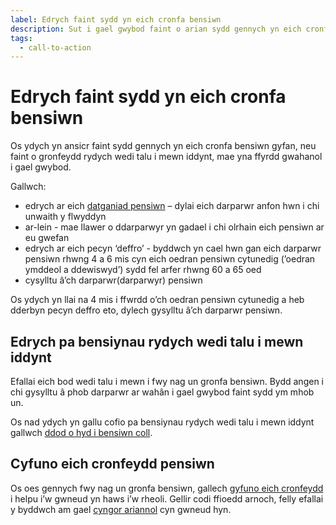 ```yaml
---
label: Edrych faint sydd yn eich cronfa bensiwn
description: Sut i gael gwybod faint o arian sydd gennych yn eich cronfa bensiwn gyfan, a faint o gronfeydd rydych wedi talu i mewn iddynt.
tags:
  - call-to-action
---
```


# Edrych faint sydd yn eich cronfa bensiwn

Os ydych yn ansicr faint sydd gennych yn eich cronfa bensiwn gyfan, neu faint o gronfeydd rydych wedi talu i mewn iddynt, mae yna ffyrdd gwahanol i gael gwybod.

Gallwch:

- edrych ar eich [datganiad pensiwn](/cy/pension-statements) – dylai eich darparwr anfon hwn i chi unwaith y flwyddyn
- ar-lein - mae llawer o ddarparwyr yn gadael i chi olrhain eich pensiwn ar eu gwefan
- edrych ar eich pecyn ‘deffro’ - byddwch yn cael hwn gan eich darparwr pensiwn rhwng 4 a 6 mis cyn eich oedran pensiwn cytunedig (’oedran ymddeol a ddewiswyd’) sydd fel arfer rhwng 60 a 65 oed
- cysylltu â’ch darparwr(darparwyr) pensiwn

Os ydych yn llai na 4 mis i ffwrdd o’ch oedran pensiwn cytunedig a heb dderbyn pecyn deffro eto, dylech gysylltu â’ch darparwr pensiwn.

## Edrych pa bensiynau rydych wedi talu i mewn iddynt
Efallai eich bod wedi talu i mewn i fwy nag un gronfa bensiwn. Bydd angen i chi gysylltu â phob darparwr ar wahân i gael gwybod faint sydd ym mhob un.

Os nad ydych yn gallu cofio pa bensiynau rydych wedi talu i mewn iddynt gallwch [ddod o hyd i bensiwn coll]( https://www.gov.uk/dod-o-hyd-i-fanylion-cyswllt-pensiwn).

## Cyfuno eich cronfeydd pensiwn

Os oes gennych fwy nag un gronfa bensiwn, gallech [gyfuno eich cronfeydd](/cy/transfer-pension#combine-different-pension-pots) i helpu i’w gwneud yn haws i’w rheoli. Gellir codi ffioedd arnoch, felly efallai y byddwch am gael [cyngor ariannol](/cy/financial-advice) cyn gwneud hyn.
